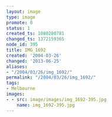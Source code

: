 ```yaml
---
layout: image
type: image
promote: 0
status: 1
created_ts: 1080280781
changed_ts: 1372159365
node_id: 395
title: IMG_1692
created: '2004-03-26'
changed: '2013-06-25'
aliases:
- "/2004/03/26/img_1692/"
permalink: "/2004/03/26/img_1692/"
tags:
- Melbourne
images:
- - src: image/images/img_1692-395.jpg
    name: img_1692-395.jpg
---
```


